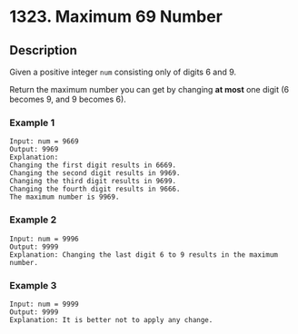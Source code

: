 # 1323. Maximum 69 Number

## Description
Given a positive integer `num` consisting only of digits 6 and 9.

Return the maximum number you can get by changing **at most** one digit (6 becomes 9, and 9 becomes 6).

### Example 1

```
Input: num = 9669
Output: 9969
Explanation: 
Changing the first digit results in 6669.
Changing the second digit results in 9969.
Changing the third digit results in 9699.
Changing the fourth digit results in 9666. 
The maximum number is 9969.
```
### Example 2
```
Input: num = 9996
Output: 9999
Explanation: Changing the last digit 6 to 9 results in the maximum number.
```
### Example 3
```
Input: num = 9999
Output: 9999
Explanation: It is better not to apply any change.
```